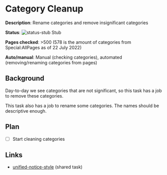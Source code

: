 # Category Cleanup

**Description**: Rename categories and remove insignificant categories

**Status**: ![status-stub] Stub

**Pages checked**: >500 (578 is the amount of categories from Special:AllPages as of 22 July 2022)

**Auto/manual**: Manual (checking categories), automated (removing/renaming categories from pages)

## Background

Day-to-day we see categories that are not significant, so this task has a job to remove these categories.

This task also has a job to rename some categories. The names should be descriptive enough.

## Plan

- [ ] Start cleaning categories

## Links

- [unified-notice-style](../11-unified-notice-style/README.md) (shared task)

<!-- status start -->
[status-done]: https://upload.wikimedia.org/wikipedia/commons/thumb/4/41/Symbol_confirmed.svg/16px-Symbol_confirmed.svg.png
[status-wait]: https://upload.wikimedia.org/wikipedia/commons/thumb/5/54/Symbol_wait.svg/16px-Symbol_wait.svg.png
[status-stub]: https://upload.wikimedia.org/wikipedia/commons/thumb/f/f5/Symbol_stub_class.svg/16px-Symbol_stub_class.svg.png
[status-ongo]: https://upload.wikimedia.org/wikipedia/commons/thumb/9/94/Symbol_support_vote.svg/16px-Symbol_support_vote.svg.png
[status-done]: https://upload.wikimedia.org/wikipedia/commons/thumb/4/41/Symbol_confirmed.svg/16px-Symbol_confirmed.svg.png
<!-- status end -->
